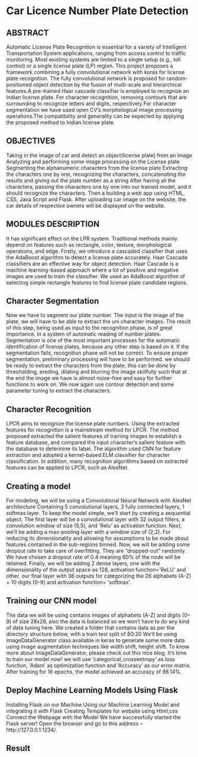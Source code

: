# Car Licence Number Plate Detection

<h2>ABSTRACT</h2>
<p>Automatic License Plate Recognition is essential for a variety of Intelligent Transportation System applications, ranging from access control to traffic monitoring.
Most existing systems are limited to a single setup (e.g., toll control) or a single license plate (LP) region. This project proposes a framework combining a fully convolutional network with koras for license plate recognition. The fully convolutional network is proposed for random-positioned object detection by the fusion of multi-scale and hierarchical features.A pre-trained Haar cascade classifier is employed to recognize an Indian license plate. 
For character recognition, removing contours that are surrounding to recognize letters and digits, respectively.For character segmentation we have used open CV’s morphological image processing operations.The compatibility and generality can be expected by applying the proposed method to Indian license plate.

</p>

<h2>OBJECTIVES</h2>
<p>
  Taking in the image of car and  detect an object(license plate) from an image 
Analyzing and performing some image processing on the License plate
Segmenting the alphanumeric characters from the license plate
Extracting the characters one by one, recognizing the characters, concatenating the results and giving out the plate number as a string
After having all the characters, passing the characters one by one into our trained model, and it should recognize the characters.
Then a building a web app using HTML, CSS, Java Script and Flask.
After uploading car image on the website, the car details of respective owners will be displayed on the website.
</p>

<h2>MODULES DESCRIPTION</h2>
<p>

It has significant effect on the LPR system. 
Traditional methods mainly depend on features such as rectangle, color, texture, morphological operations, and edge.
 Firstly, we introduce a cascaded classifier that uses the AdaBoost algorithm to detect a license plate accurately. 
Haar Cascade classifiers are an effective way for object detection. 
Haar Cascade is a machine learning-based approach where a lot of positive and negative images are used to train the classifier.
 We used an AdaBoost algorithm of selecting simple rectangle features to find license plate candidate regions. 


</p>
<h2>Character Segmentation </h2>
<p> 
Now we have to segment our plate number. The input is the image of the plate, we will have to be able to extract the uni character images. 
The result of this step, being used as input to the recognition phase, is of great importance. 
In a system of automatic reading of number plates. Segmentation is one of the most important processes for the automatic identification of license plates, because any other step is based on it. If the segmentation fails, recognition phase will not be correct.
 To ensure proper segmentation, preliminary processing will have to be performed. we should be ready to extract the characters from the plate, this can be done by thresholding, eroding, dilating and blurring the image skillfully such that at the end the image we have is almost noise-free and easy for further functions to work on.
 We now again use contour detection and some parameter tuning to extract the characters. 

</p>
<h2>Character Recognition </h2>
<p>
  

LPCR aims to recognize the license plate numbers. 
Using the extracted features for recognition is a mainstream method for LPCR. 
The method proposed extracted the salient features of training images to establish a feature database, and compared the input character’s salient feature with the database to determine its label. 
The algorithm used CNN for feature extraction and adopted a kernel-based ELM classifier for character classification. In addition, many recognition algorithms based on extracted features can be applied to LPCR, such as AlexNet.

</p>
<h2>  Creating a model</h2>
<p>

For modeling, we will be using a Convolutional Neural Network with AlexNet architecture
Containing 5 convolutional layers, 3 fully connected layers, 1 softmax layer.
To keep the model simple, we’ll start by creating a sequential object.
The first layer will be a convolutional layer with 32 output filters, a convolution window of size (5,5), and ‘Relu’ as activation function.
Next, we’ll be adding a max-pooling layer with a window size of (2,2). For reducing its dimensionality and allowing for assumptions to be made about features contained in the sub-regions binned.
Now, we will be adding some dropout rate to take care of overfitting. They are “dropped-out” randomly. We have chosen a dropout rate of 0.4 meaning 60% of the node will be retained.
Finally, we will be adding 2 dense layers, one with the dimensionality of the output space as 128, activation function='ReLU' and other, our final layer with 36 outputs for categorizing the 26 alphabets (A-Z) + 10 digits (0–9) and activation function= 'softmax'. 
</p>

<h2>Training our CNN model</h2>
<p>
The data we will be using contains images of alphabets (A-Z) and digits (0–9) of size 28x28, also the data is balanced so we won’t have to do any kind of data tuning here.
We created a folder that contains data as per the directory structure below, with a train test split of 80:20
We’ll be using ImageDataGenerator class available in keras to generate some more data using image augmentation techniques like width shift, height shift. To know more about ImageDataGenerator, please check out this nice blog.
It’s time to train our model now! we will use ‘categorical_crossentropy’ as loss function, ‘Adam’ as optimization function and ‘Accuracy’ as our error matrix.
After training for 16 epochs, the model achieved an accuracy of 98.14%.

</p>

<h2>Deploy Machine Learning Models Using Flask</h2>

<p>
  Installing Flask on our Machine
Using our Machine Learning Model  and integrating it with Flask
Creating Templates for website using Html,css
Connect the Webpage with the Model
We have successfully started the Flask server! Open the browser and go to this address – http://127.0.0.1:1234/.

</p>

<h2>Result</h2>

